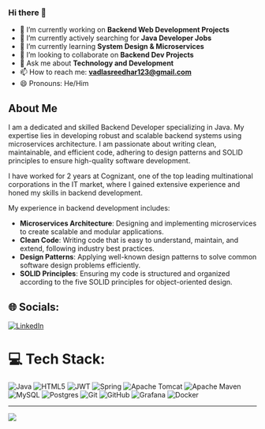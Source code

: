 ### Hi there 👋

- 🔭 I’m currently working on **Backend Web Development Projects**
- 🔭 I’m currently actively searching for  **Java Developer Jobs**
- 🌱 I’m currently learning **System Design & Microservices**
- 👯 I’m looking to collaborate on **Backend Dev Projects**
- 💬 Ask me about **Technology and Development**
- 📫 How to reach me: **vadlasreedhar123@gmail.com**
- 😄 Pronouns: He/Him


## About Me
I am a dedicated and skilled Backend Developer specializing in Java. My expertise lies in developing robust and scalable backend systems using microservices architecture. I am passionate about writing clean, maintainable, and efficient code, adhering to design patterns and SOLID principles to ensure high-quality software development.

I have worked for 2 years at Cognizant, one of the top leading multinational corporations in the IT market, where I gained extensive experience and honed my skills in backend development.

My experience in backend development includes:

- **Microservices Architecture**: Designing and implementing microservices to create scalable and modular applications.
- **Clean Code**: Writing code that is easy to understand, maintain, and extend, following industry best practices.
- **Design Patterns**: Applying well-known design patterns to solve common software design problems efficiently.
- **SOLID Principles**: Ensuring my code is structured and organized according to the five SOLID principles for object-oriented design.


## 🌐 Socials:
[![LinkedIn](https://img.shields.io/badge/LinkedIn-%230077B5.svg?logo=linkedin&logoColor=white)](https://linkedin.com/in/https://www.linkedin.com/in/sridharvadla/) 

# 💻 Tech Stack:
![Java](https://img.shields.io/badge/java-%23ED8B00.svg?style=for-the-badge&logo=openjdk&logoColor=white) ![HTML5](https://img.shields.io/badge/html5-%23E34F26.svg?style=for-the-badge&logo=html5&logoColor=white) ![JWT](https://img.shields.io/badge/JWT-black?style=for-the-badge&logo=JSON%20web%20tokens) ![Spring](https://img.shields.io/badge/spring-%236DB33F.svg?style=for-the-badge&logo=spring&logoColor=white)  ![Apache Tomcat](https://img.shields.io/badge/apache%20tomcat-%23F8DC75.svg?style=for-the-badge&logo=apache-tomcat&logoColor=black) ![Apache Maven](https://img.shields.io/badge/Apache%20Maven-C71A36?style=for-the-badge&logo=Apache%20Maven&logoColor=white) ![MySQL](https://img.shields.io/badge/mysql-4479A1.svg?style=for-the-badge&logo=mysql&logoColor=white) ![Postgres](https://img.shields.io/badge/postgres-%23316192.svg?style=for-the-badge&logo=postgresql&logoColor=white)  ![Git](https://img.shields.io/badge/git-%23F05033.svg?style=for-the-badge&logo=git&logoColor=white) ![GitHub](https://img.shields.io/badge/github-%23121011.svg?style=for-the-badge&logo=github&logoColor=white) ![Grafana](https://img.shields.io/badge/grafana-%23F46800.svg?style=for-the-badge&logo=grafana&logoColor=white)  ![Docker](https://img.shields.io/badge/docker-%230db7ed.svg?style=for-the-badge&logo=docker&logoColor=white) 

---
[![](https://visitcount.itsvg.in/api?id=SridharVadla45&icon=0&color=0)](https://visitcount.itsvg.in)

<!-- Proudly created with GPRM ( https://gprm.itsvg.in ) -->


